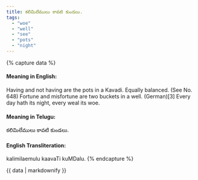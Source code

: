```yaml
---
title: కలిమిలేములు కావటి కుండలు.
tags:
  - "woe"
  - "well"
  - "see"
  - "pots"
  - "night"
---
```


{% capture data %}
#### Meaning in English:
Having and not having are the pots in a Kavadi.
Equally balanced.
(See No. 648)
Fortune and misfortune are two buckets in a well. (German)[3]
Every day hath its night, every weal its woe.

#### Meaning in Telugu:
కలిమిలేములు కావటి కుండలు.

#### English Transliteration:
kalimilaemulu kaavaTi kuMDalu.
{% endcapture %}

<div class="notice">{{ data | markdownify }}</div>

